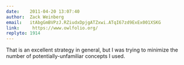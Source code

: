 ```yaml
---
date:    2011-04-20 13:07:40
author:  Zack Weinberg
email:   itAbgGmBVPzJ.RZiudxDpjgATZxwi.ATqI67zd9ExEx001XSKG
link:     https://www.owlfolio.org/
replyto: 1914
---
```


That is an excellent strategy in general, but I was trying to minimize
the number of potentially-unfamiliar concepts I used.
